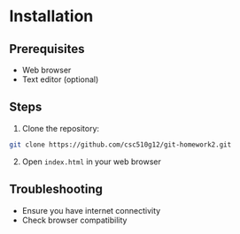 # Installation

## Prerequisites
- Web browser
- Text editor (optional)

## Steps
1. Clone the repository:
```bash
git clone https://github.com/csc510g12/git-homework2.git
```

2. Open `index.html` in your web browser

## Troubleshooting
- Ensure you have internet connectivity
- Check browser compatibility
